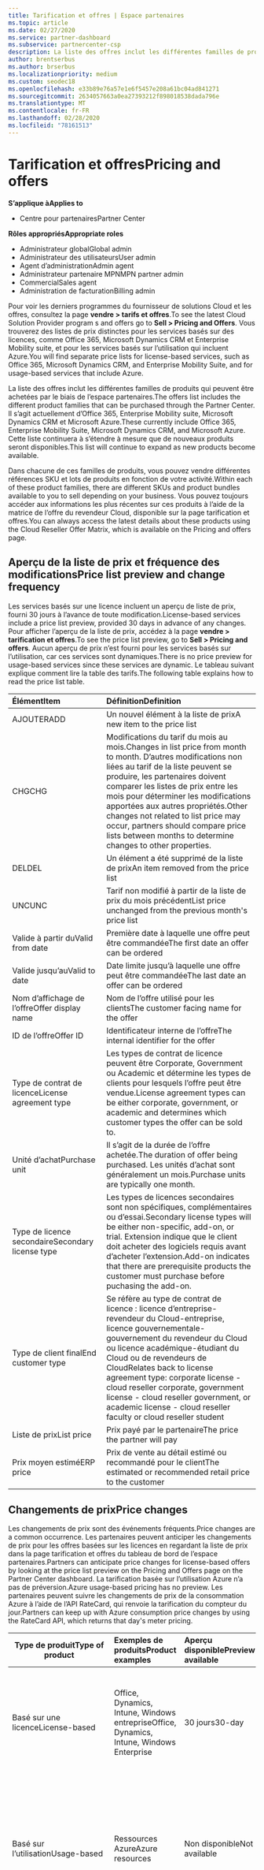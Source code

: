 ```yaml
---
title: Tarification et offres | Espace partenaires
ms.topic: article
ms.date: 02/27/2020
ms.service: partner-dashboard
ms.subservice: partnercenter-csp
description: La liste des offres inclut les différentes familles de produits qui peuvent être achetées via l’espace partenaires et leurs informations de tarification.
author: brentserbus
ms.author: brserbus
ms.localizationpriority: medium
ms.custom: seodec18
ms.openlocfilehash: e33b89e76a57e1e6f5457e208a61bc04ad841271
ms.sourcegitcommit: 2634057663a0ea27393212f898018538dada796e
ms.translationtype: MT
ms.contentlocale: fr-FR
ms.lasthandoff: 02/28/2020
ms.locfileid: "78161513"
---
```

# <a name="pricing-and-offers"></a><span data-ttu-id="2a476-103">Tarification et offres</span><span class="sxs-lookup"><span data-stu-id="2a476-103">Pricing and offers</span></span>

<span data-ttu-id="2a476-104">**S’applique à**</span><span class="sxs-lookup"><span data-stu-id="2a476-104">**Applies to**</span></span>

-  <span data-ttu-id="2a476-105">Centre pour partenaires</span><span class="sxs-lookup"><span data-stu-id="2a476-105">Partner Center</span></span>

<span data-ttu-id="2a476-106">**Rôles appropriés**</span><span class="sxs-lookup"><span data-stu-id="2a476-106">**Appropriate roles**</span></span>
-   <span data-ttu-id="2a476-107">Administrateur global</span><span class="sxs-lookup"><span data-stu-id="2a476-107">Global admin</span></span>
-   <span data-ttu-id="2a476-108">Administrateur des utilisateurs</span><span class="sxs-lookup"><span data-stu-id="2a476-108">User admin</span></span>
-   <span data-ttu-id="2a476-109">Agent d’administration</span><span class="sxs-lookup"><span data-stu-id="2a476-109">Admin agent</span></span>
-   <span data-ttu-id="2a476-110">Administrateur partenaire MPN</span><span class="sxs-lookup"><span data-stu-id="2a476-110">MPN partner admin</span></span>
-   <span data-ttu-id="2a476-111">Commercial</span><span class="sxs-lookup"><span data-stu-id="2a476-111">Sales agent</span></span>
-   <span data-ttu-id="2a476-112">Administration de facturation</span><span class="sxs-lookup"><span data-stu-id="2a476-112">Billing admin</span></span>

<span data-ttu-id="2a476-113">Pour voir les derniers programmes du fournisseur de solutions Cloud et les offres, consultez la page **vendre > tarifs et offres**.</span><span class="sxs-lookup"><span data-stu-id="2a476-113">To see the latest Cloud Solution Provider program  s and offers go to **Sell > Pricing and Offers**.</span></span> <span data-ttu-id="2a476-114">Vous trouverez des listes de prix distinctes pour les services basés sur des licences, comme Office 365, Microsoft Dynamics CRM et Enterprise Mobility suite, et pour les services basés sur l’utilisation qui incluent Azure.</span><span class="sxs-lookup"><span data-stu-id="2a476-114">You will find separate price lists for license-based services, such as Office 365, Microsoft Dynamics CRM, and Enterprise Mobility Suite, and for usage-based services that include Azure.</span></span> 

<span data-ttu-id="2a476-115">La liste des offres inclut les différentes familles de produits qui peuvent être achetées par le biais de l’espace partenaires.</span><span class="sxs-lookup"><span data-stu-id="2a476-115">The offers list includes the different product families that can be purchased through the Partner Center.</span></span> <span data-ttu-id="2a476-116">Il s’agit actuellement d’Office 365, Enterprise Mobility suite, Microsoft Dynamics CRM et Microsoft Azure.</span><span class="sxs-lookup"><span data-stu-id="2a476-116">These currently include Office 365, Enterprise Mobility Suite, Microsoft Dynamics CRM, and Microsoft Azure.</span></span> <span data-ttu-id="2a476-117">Cette liste continuera à s’étendre à mesure que de nouveaux produits seront disponibles.</span><span class="sxs-lookup"><span data-stu-id="2a476-117">This list will continue to expand as new products become available.</span></span>

<span data-ttu-id="2a476-118">Dans chacune de ces familles de produits, vous pouvez vendre différentes références SKU et lots de produits en fonction de votre activité.</span><span class="sxs-lookup"><span data-stu-id="2a476-118">Within each of these product families, there are different SKUs and product bundles available to you to sell depending on your business.</span></span> <span data-ttu-id="2a476-119">Vous pouvez toujours accéder aux informations les plus récentes sur ces produits à l’aide de la matrice de l’offre du revendeur Cloud, disponible sur la page tarification et offres.</span><span class="sxs-lookup"><span data-stu-id="2a476-119">You can always access the latest details about these products using the Cloud Reseller Offer Matrix, which is available on the Pricing and offers page.</span></span>

## <a name="price-list-preview-and-change-frequency"></a><span data-ttu-id="2a476-120">Aperçu de la liste de prix et fréquence des modifications</span><span class="sxs-lookup"><span data-stu-id="2a476-120">Price list preview and change frequency</span></span> 

<span data-ttu-id="2a476-121">Les services basés sur une licence incluent un aperçu de liste de prix, fourni 30 jours à l’avance de toute modification.</span><span class="sxs-lookup"><span data-stu-id="2a476-121">License-based services include a price list preview, provided 30 days in advance of any changes.</span></span> <span data-ttu-id="2a476-122">Pour afficher l’aperçu de la liste de prix, accédez à la page **vendre > tarification et offres**.</span><span class="sxs-lookup"><span data-stu-id="2a476-122">To see the price list preview, go to **Sell > Pricing and offers**.</span></span> <span data-ttu-id="2a476-123">Aucun aperçu de prix n’est fourni pour les services basés sur l’utilisation, car ces services sont dynamiques.</span><span class="sxs-lookup"><span data-stu-id="2a476-123">There is no price preview for usage-based services since these services are dynamic.</span></span> <span data-ttu-id="2a476-124">Le tableau suivant explique comment lire la table des tarifs.</span><span class="sxs-lookup"><span data-stu-id="2a476-124">The following table explains how to read the price list table.</span></span>

|<span data-ttu-id="2a476-125">**Élément**</span><span class="sxs-lookup"><span data-stu-id="2a476-125">**Item**</span></span>        |<span data-ttu-id="2a476-126">**Définition**</span><span class="sxs-lookup"><span data-stu-id="2a476-126">**Definition**</span></span>      |
|:-----------   |:-----------   |
|<span data-ttu-id="2a476-127">AJOUTER</span><span class="sxs-lookup"><span data-stu-id="2a476-127">ADD</span></span>   |<span data-ttu-id="2a476-128">Un nouvel élément à la liste de prix</span><span class="sxs-lookup"><span data-stu-id="2a476-128">A new item to the price list</span></span>|
|<span data-ttu-id="2a476-129">CHG</span><span class="sxs-lookup"><span data-stu-id="2a476-129">CHG</span></span>   |<span data-ttu-id="2a476-130">Modifications du tarif du mois au mois.</span><span class="sxs-lookup"><span data-stu-id="2a476-130">Changes in list price from month to month.</span></span> <span data-ttu-id="2a476-131">D’autres modifications non liées au tarif de la liste peuvent se produire, les partenaires doivent comparer les listes de prix entre les mois pour déterminer les modifications apportées aux autres propriétés.</span><span class="sxs-lookup"><span data-stu-id="2a476-131">Other changes not related to list price may occur, partners should compare price lists between months to determine changes to other properties.</span></span>|
|<span data-ttu-id="2a476-132">DEL</span><span class="sxs-lookup"><span data-stu-id="2a476-132">DEL</span></span>   |<span data-ttu-id="2a476-133">Un élément a été supprimé de la liste de prix</span><span class="sxs-lookup"><span data-stu-id="2a476-133">An item removed from the price list</span></span>|
|<span data-ttu-id="2a476-134">UNC</span><span class="sxs-lookup"><span data-stu-id="2a476-134">UNC</span></span>   |<span data-ttu-id="2a476-135">Tarif non modifié à partir de la liste de prix du mois précédent</span><span class="sxs-lookup"><span data-stu-id="2a476-135">List price unchanged from the previous month's price list</span></span>  |
|<span data-ttu-id="2a476-136">Valide à partir du</span><span class="sxs-lookup"><span data-stu-id="2a476-136">Valid from date</span></span>   |<span data-ttu-id="2a476-137">Première date à laquelle une offre peut être commandée</span><span class="sxs-lookup"><span data-stu-id="2a476-137">The first date an offer can be ordered</span></span>    |
|<span data-ttu-id="2a476-138">Valide jusqu’au</span><span class="sxs-lookup"><span data-stu-id="2a476-138">Valid to date</span></span>   |<span data-ttu-id="2a476-139">Date limite jusqu’à laquelle une offre peut être commandée</span><span class="sxs-lookup"><span data-stu-id="2a476-139">The last date an offer can be ordered</span></span>   |
|<span data-ttu-id="2a476-140">Nom d’affichage de l’offre</span><span class="sxs-lookup"><span data-stu-id="2a476-140">Offer display name</span></span>   |<span data-ttu-id="2a476-141">Nom de l’offre utilisé pour les clients</span><span class="sxs-lookup"><span data-stu-id="2a476-141">The customer facing name for the offer</span></span>   |
|<span data-ttu-id="2a476-142">ID de l’offre</span><span class="sxs-lookup"><span data-stu-id="2a476-142">Offer ID</span></span>   |<span data-ttu-id="2a476-143">Identificateur interne de l’offre</span><span class="sxs-lookup"><span data-stu-id="2a476-143">The internal identifier for the offer</span></span>   |
|<span data-ttu-id="2a476-144">Type de contrat de licence</span><span class="sxs-lookup"><span data-stu-id="2a476-144">License agreement type</span></span>   |<span data-ttu-id="2a476-145">Les types de contrat de licence peuvent être Corporate, Government ou Academic et détermine les types de clients pour lesquels l’offre peut être vendue.</span><span class="sxs-lookup"><span data-stu-id="2a476-145">License agreement types can be either corporate, government, or academic and determines which customer types the offer can be sold to.</span></span>|
|<span data-ttu-id="2a476-146">Unité d’achat</span><span class="sxs-lookup"><span data-stu-id="2a476-146">Purchase unit</span></span>   |<span data-ttu-id="2a476-147">Il s’agit de la durée de l’offre achetée.</span><span class="sxs-lookup"><span data-stu-id="2a476-147">The duration of offer being purchased.</span></span> <span data-ttu-id="2a476-148">Les unités d’achat sont généralement un mois.</span><span class="sxs-lookup"><span data-stu-id="2a476-148">Purchase units are typically one month.</span></span>   |
|<span data-ttu-id="2a476-149">Type de licence secondaire</span><span class="sxs-lookup"><span data-stu-id="2a476-149">Secondary license type</span></span>   |<span data-ttu-id="2a476-150">Les types de licences secondaires sont non spécifiques, complémentaires ou d’essai.</span><span class="sxs-lookup"><span data-stu-id="2a476-150">Secondary license types will be either non-specific, add-on, or trial.</span></span> <span data-ttu-id="2a476-151">Extension indique que le client doit acheter des logiciels requis avant d’acheter l’extension.</span><span class="sxs-lookup"><span data-stu-id="2a476-151">Add-on indicates that there are prerequisite products the customer must purchase before puchasing the add-on.</span></span>|
|<span data-ttu-id="2a476-152">Type de client final</span><span class="sxs-lookup"><span data-stu-id="2a476-152">End customer type</span></span>   |<span data-ttu-id="2a476-153">Se réfère au type de contrat de licence : licence d’entreprise-revendeur du Cloud-entreprise, licence gouvernementale-gouvernement du revendeur du Cloud ou licence académique-étudiant du Cloud ou de revendeurs de Cloud</span><span class="sxs-lookup"><span data-stu-id="2a476-153">Relates back to license agreement type: corporate license - cloud reseller corporate, government license - cloud reseller government, or academic license - cloud reseller faculty or cloud reseller student</span></span>   |
|<span data-ttu-id="2a476-154">Liste de prix</span><span class="sxs-lookup"><span data-stu-id="2a476-154">List price</span></span>   |<span data-ttu-id="2a476-155">Prix payé par le partenaire</span><span class="sxs-lookup"><span data-stu-id="2a476-155">The price the partner will pay</span></span>   |
|<span data-ttu-id="2a476-156">Prix moyen estimé</span><span class="sxs-lookup"><span data-stu-id="2a476-156">ERP price</span></span>   |<span data-ttu-id="2a476-157">Prix de vente au détail estimé ou recommandé pour le client</span><span class="sxs-lookup"><span data-stu-id="2a476-157">The estimated or recommended retail price to the customer</span></span>   |

## <a name="price-changes"></a><span data-ttu-id="2a476-158">Changements de prix</span><span class="sxs-lookup"><span data-stu-id="2a476-158">Price changes</span></span>

<span data-ttu-id="2a476-159">Les changements de prix sont des événements fréquents.</span><span class="sxs-lookup"><span data-stu-id="2a476-159">Price changes are a common occurrence.</span></span> <span data-ttu-id="2a476-160">Les partenaires peuvent anticiper les changements de prix pour les offres basées sur les licences en regardant la liste de prix dans la page tarification et offres du tableau de bord de l’espace partenaires.</span><span class="sxs-lookup"><span data-stu-id="2a476-160">Partners can anticipate price changes for license-based offers by looking at the price list preview on the Pricing and Offers page on the Partner Center dashboard.</span></span> <span data-ttu-id="2a476-161">La tarification basée sur l’utilisation Azure n’a pas de préversion.</span><span class="sxs-lookup"><span data-stu-id="2a476-161">Azure usage-based pricing has no preview.</span></span> <span data-ttu-id="2a476-162">Les partenaires peuvent suivre les changements de prix de la consommation Azure à l’aide de l’API RateCard, qui renvoie la tarification du compteur du jour.</span><span class="sxs-lookup"><span data-stu-id="2a476-162">Partners can keep up with Azure consumption price changes by using the RateCard API, which returns that day's meter pricing.</span></span>

|<span data-ttu-id="2a476-163">**Type de produit**</span><span class="sxs-lookup"><span data-stu-id="2a476-163">**Type of product**</span></span>   |<span data-ttu-id="2a476-164">**Exemples de produits**</span><span class="sxs-lookup"><span data-stu-id="2a476-164">**Product examples**</span></span>  |<span data-ttu-id="2a476-165">**Aperçu disponible**</span><span class="sxs-lookup"><span data-stu-id="2a476-165">**Preview available**</span></span> |<span data-ttu-id="2a476-166">**Modifier les détails**</span><span class="sxs-lookup"><span data-stu-id="2a476-166">**Change details**</span></span>|
|-----------------------|:-----------------------|:-------------------|------------------|
|<span data-ttu-id="2a476-167">Basé sur une licence</span><span class="sxs-lookup"><span data-stu-id="2a476-167">License-based</span></span>|<span data-ttu-id="2a476-168">Office, Dynamics, Intune, Windows entreprise</span><span class="sxs-lookup"><span data-stu-id="2a476-168">Office, Dynamics, Intune, Windows Enterprise</span></span>|<span data-ttu-id="2a476-169">30 jours</span><span class="sxs-lookup"><span data-stu-id="2a476-169">30-day</span></span>|<span data-ttu-id="2a476-170">Répertorier les modifications de prix marquées CHNG dans les listes de prix en version préliminaire</span><span class="sxs-lookup"><span data-stu-id="2a476-170">List price changes marked CHNG in preview price lists</span></span>|
|<span data-ttu-id="2a476-171">Basé sur l’utilisation</span><span class="sxs-lookup"><span data-stu-id="2a476-171">Usage-based</span></span>|<span data-ttu-id="2a476-172">Ressources Azure</span><span class="sxs-lookup"><span data-stu-id="2a476-172">Azure resources</span></span>|<span data-ttu-id="2a476-173">Non disponible</span><span class="sxs-lookup"><span data-stu-id="2a476-173">Not available</span></span>|<span data-ttu-id="2a476-174">Journal des modifications disponible dans l’onglet **historique des modifications** de la liste de prix du mois précédent</span><span class="sxs-lookup"><span data-stu-id="2a476-174">Change log available in previous month's price list's **Change History** tab</span></span>|
|<span data-ttu-id="2a476-175">Logiciels</span><span class="sxs-lookup"><span data-stu-id="2a476-175">Software</span></span>||<span data-ttu-id="2a476-176">Non disponible</span><span class="sxs-lookup"><span data-stu-id="2a476-176">Not available</span></span>|<span data-ttu-id="2a476-177">Comparer les listes de prix manuellement du mois au mois</span><span class="sxs-lookup"><span data-stu-id="2a476-177">Compare price lists manually from month to month</span></span>|
|<span data-ttu-id="2a476-178">Les réservations</span><span class="sxs-lookup"><span data-stu-id="2a476-178">Reservations</span></span>|<span data-ttu-id="2a476-179">Machines virtuelles, prépayé</span><span class="sxs-lookup"><span data-stu-id="2a476-179">Virtual machines, pre-paid</span></span>|<span data-ttu-id="2a476-180">Non disponible</span><span class="sxs-lookup"><span data-stu-id="2a476-180">Not available</span></span>|<span data-ttu-id="2a476-181">Comparer les listes de prix manuellement du mois au mois</span><span class="sxs-lookup"><span data-stu-id="2a476-181">Compare price lists manually from month to month</span></span>|

<span data-ttu-id="2a476-182">Les prix basés sur l’utilisation peuvent changer au cours d’un mois.</span><span class="sxs-lookup"><span data-stu-id="2a476-182">Usage-based prices can change throughout a month.</span></span> <span data-ttu-id="2a476-183">Pour obtenir la tarification quotidienne « actuelle » pour ces ressources Azure, les partenaires doivent appeler l’API RateCard.</span><span class="sxs-lookup"><span data-stu-id="2a476-183">To get 'current' daily pricing for these Azure resources, partners need to call the RateCard API.</span></span> 

>[!Note] 
><span data-ttu-id="2a476-184">Les changements de prix des abonnements s’appliquent uniquement lors d’un renouvellement.</span><span class="sxs-lookup"><span data-stu-id="2a476-184">Subscription price changes apply only during a renewal.</span></span> <span data-ttu-id="2a476-185">Les frais mensuels d’un partenaire sont déterminés au prix de l’achat ou au prix au moment de la création d’un abonnement.</span><span class="sxs-lookup"><span data-stu-id="2a476-185">A partner's monthly charge is determined at the price of purchase, or the price at the time of creating a subscription.</span></span> <span data-ttu-id="2a476-186">Si un prix augmente ou diminue après l’acquisition du terme annuel, le partenaire ne facture pas le prix modifié jusqu’au renouvellement, généralement à la période de 12 mois.</span><span class="sxs-lookup"><span data-stu-id="2a476-186">If a price increases or decrease after the annual term is acquired, the partner is not charged the changed price until the renewal - typically at the 12-month term.</span></span>

## <a name="pricing-and-special-segments"></a><span data-ttu-id="2a476-187">Tarification et segments spéciaux</span><span class="sxs-lookup"><span data-stu-id="2a476-187">Pricing and special segments</span></span>

<span data-ttu-id="2a476-188">Le fournisseur CSP offre des services à des segments de marché spéciaux, par exemple, l’éducation, le non-bénéfice et le Cloud de la communauté gouvernementale.</span><span class="sxs-lookup"><span data-stu-id="2a476-188">CSP offers some services to special market segments, for example, education, non-profit and government community cloud.</span></span> <span data-ttu-id="2a476-189">Tous les services ne sont pas disponibles dans tous les canaux.</span><span class="sxs-lookup"><span data-stu-id="2a476-189">Not all services are available in all channels.</span></span> <span data-ttu-id="2a476-190">Aucun segment n’a pour valeur par défaut ce que nous appelons le segment « commercial ».</span><span class="sxs-lookup"><span data-stu-id="2a476-190">No segment defaults to what we call the 'commercial' segment.</span></span> <span data-ttu-id="2a476-191">Toutes les tarifs basés sur les licences sont disponibles dans la liste des prix basés sur des licences sur la page tarification et offres.</span><span class="sxs-lookup"><span data-stu-id="2a476-191">All license-based pricing is available in the license-based price list on the Pricing and Offers page.</span></span> <span data-ttu-id="2a476-192">Azure Government tarification est disponible dans la liste de prix basée sur l’utilisation lorsqu’elle est connectée à l’Azure Government locataire CSP activé.</span><span class="sxs-lookup"><span data-stu-id="2a476-192">Azure Government pricing is available in the usage-based price list when signed into the Azure Government enabled CSP tenant.</span></span>

|<span data-ttu-id="2a476-193">**Partie**</span><span class="sxs-lookup"><span data-stu-id="2a476-193">**Segment**</span></span>   |<span data-ttu-id="2a476-194">**qui doit être qualifié**</span><span class="sxs-lookup"><span data-stu-id="2a476-194">**who needs to qualify**</span></span>   |<span data-ttu-id="2a476-195">**Le partenaire qualifie le client**</span><span class="sxs-lookup"><span data-stu-id="2a476-195">**Partner qualifies customer**</span></span>|<span data-ttu-id="2a476-196">**Types de produits activés**</span><span class="sxs-lookup"><span data-stu-id="2a476-196">**Enabled product types**</span></span>|
|-------------------|-----------------------|----------------------------|-----------------------------|
|<span data-ttu-id="2a476-197">Éducation</span><span class="sxs-lookup"><span data-stu-id="2a476-197">Education</span></span>|<span data-ttu-id="2a476-198">Client</span><span class="sxs-lookup"><span data-stu-id="2a476-198">Customer</span></span>|<span data-ttu-id="2a476-199">Non, la qualification du client sera effectuée par Microsoft</span><span class="sxs-lookup"><span data-stu-id="2a476-199">No, customer qualification will be performed by Microsoft</span></span> |<span data-ttu-id="2a476-200">Basée sur une licence uniquement</span><span class="sxs-lookup"><span data-stu-id="2a476-200">License-based only</span></span>|
|<span data-ttu-id="2a476-201">À but non lucratif</span><span class="sxs-lookup"><span data-stu-id="2a476-201">Non-profit</span></span>|<span data-ttu-id="2a476-202">Client</span><span class="sxs-lookup"><span data-stu-id="2a476-202">Customer</span></span>|<span data-ttu-id="2a476-203">Non, le client répond à l’extérieur de l’espace partenaires</span><span class="sxs-lookup"><span data-stu-id="2a476-203">No, customer qualifies outside of Partner Center</span></span>|<span data-ttu-id="2a476-204">Basée sur une licence uniquement</span><span class="sxs-lookup"><span data-stu-id="2a476-204">License-based only</span></span>|
|<span data-ttu-id="2a476-205">Government Community Cloud (GCC)</span><span class="sxs-lookup"><span data-stu-id="2a476-205">Government Community Cloud (GCC)</span></span>|<span data-ttu-id="2a476-206">Partenaire et client</span><span class="sxs-lookup"><span data-stu-id="2a476-206">Partner and customer</span></span>|<span data-ttu-id="2a476-207">Une fois que GCC est activé, le partenaire peut créer des clients GCC</span><span class="sxs-lookup"><span data-stu-id="2a476-207">Once GCC enabled, partner can create GCC customers</span></span>| <span data-ttu-id="2a476-208">Basée sur une licence uniquement</span><span class="sxs-lookup"><span data-stu-id="2a476-208">License-based only</span></span>|
|<span data-ttu-id="2a476-209">Azure gov</span><span class="sxs-lookup"><span data-stu-id="2a476-209">Azure gov</span></span>|<span data-ttu-id="2a476-210">Partenaire</span><span class="sxs-lookup"><span data-stu-id="2a476-210">Partner</span></span>|<span data-ttu-id="2a476-211">Une fois qualifié, le partenaire travaille dans un locataire CSP spécifique à Azure gov</span><span class="sxs-lookup"><span data-stu-id="2a476-211">Once qualified, partner operates in a CSP tenant specific to Azure gov</span></span>|<span data-ttu-id="2a476-212">Ressources Azure</span><span class="sxs-lookup"><span data-stu-id="2a476-212">Azure resources</span></span>|

<span data-ttu-id="2a476-213">Les marges du partenaire, la différence entre le tarif et les prix estimés au détail, peuvent varier d’un segment à l’autre.</span><span class="sxs-lookup"><span data-stu-id="2a476-213">Partner margins, the difference between the list price and the estimated retail prices, may vary from segment to segment.</span></span> <span data-ttu-id="2a476-214">En règle générale, l’enseignement et le non-bénéfice ont tendance à avoir des marges inférieures ou égales pour les partenaires CSP.</span><span class="sxs-lookup"><span data-stu-id="2a476-214">Typically, education and non-profit tend to have lower or no margins for CSP partners.</span></span> <span data-ttu-id="2a476-215">Reportez-vous à la liste des prix basés sur une licence pour obtenir les valeurs exactes.</span><span class="sxs-lookup"><span data-stu-id="2a476-215">Refer to the license-based price list for exact values.</span></span>  
## <a name="pricing-between-azure-and-non-azure"></a><span data-ttu-id="2a476-216">Tarification entre Azure et non-Azure</span><span class="sxs-lookup"><span data-stu-id="2a476-216">Pricing between Azure and non-Azure</span></span>

<span data-ttu-id="2a476-217">La tarification diffère selon les différents types d’offres.</span><span class="sxs-lookup"><span data-stu-id="2a476-217">Pricing differs across different types of offers.</span></span> <span data-ttu-id="2a476-218">La tarification basée sur les licences est généralement le montant par poste (licence) pour un mois donné.</span><span class="sxs-lookup"><span data-stu-id="2a476-218">License-based pricing is typically the amount per seat (license) for a given month.</span></span> <span data-ttu-id="2a476-219">La tarification basée sur l’utilisation est déterminée par l’utilisation d’une ressource donnée, avec un ID de compteur associé.</span><span class="sxs-lookup"><span data-stu-id="2a476-219">Usage-based pricing is determined by use of a given resource, with an associated meter ID.</span></span> <span data-ttu-id="2a476-220">Les partenaires ne sont pas facturés pour l’acquisition de l’abonnement Azure, mais sont facturés pour les ressources consommées par différents déploiements dans le cadre de l’abonnement.</span><span class="sxs-lookup"><span data-stu-id="2a476-220">Partners are not charged for acquiring the Azure subscription but are charged for resources consumed by different deployments under the subscription.</span></span> <span data-ttu-id="2a476-221">La tarification dans la liste de prix basée sur l’utilisation est organisée autour de différents ID de compteur de ressources dans Azure.</span><span class="sxs-lookup"><span data-stu-id="2a476-221">Pricing in the usage-based price list is organized around different resource meter IDs in Azure.</span></span>

<span data-ttu-id="2a476-222">Les réservations Azure sont des achats basés sur des termes pour les machines virtuelles de type de ressource particulier.</span><span class="sxs-lookup"><span data-stu-id="2a476-222">Azure reservations are term-based purchases for the particular resource type - Virtual Machines.</span></span> <span data-ttu-id="2a476-223">L’achat d’une réservation Azure permet à un partenaire de prépayer (conditions d’un ou trois ans) et de réserver une machine virtuelle donnée, d’enregistrer l’argent partenaire et de s’assurer que la machine virtuelle est toujours disponible pendant la durée du terme.</span><span class="sxs-lookup"><span data-stu-id="2a476-223">Purchasing an Azure reservation enables a partner to pre-pay (one- or three-year terms) and reserve a given virtual machine, saving the partner money and ensuring their virtual machine is always available for the duration of the term.</span></span> <span data-ttu-id="2a476-224">Un partenaire peut aligner la réservation qu’il souhaite sur les ID de compteur de ressources basés sur l’utilisation.</span><span class="sxs-lookup"><span data-stu-id="2a476-224">A partner can align the reservation they want against the usage-based resource meter IDs.</span></span> <span data-ttu-id="2a476-225">Les ID de compteur sont cohérents au sein de la ressource, que le partenaire achète une machine virtuelle ou déploie simplement la machine virtuelle en tant que ressource basée sur l’utilisation.</span><span class="sxs-lookup"><span data-stu-id="2a476-225">The meter IDs are consistent across the resource, whether the partner is purchasing a virtual machine or simply deploying the virtual machine as a usage-based resource.</span></span> 


## <a name="offers-matrix"></a><span data-ttu-id="2a476-226">Tableau des offres</span><span class="sxs-lookup"><span data-stu-id="2a476-226">Offers matrix</span></span>

<span data-ttu-id="2a476-227">Pour plus d’informations sur les références et les offres groupées de produits disponibles à la vente, consultez le tableau des offres des revendeurs cloud de la page Tarification et offres.</span><span class="sxs-lookup"><span data-stu-id="2a476-227">Read about the different SKUs and product bundles available to you to sell on the Cloud Reseller Offer Matrix, located on the Pricing and offers page.</span></span> <span data-ttu-id="2a476-228">Le tableau des offres inclut les offres disponibles par région.</span><span class="sxs-lookup"><span data-stu-id="2a476-228">The offers matrix includes which offers are available per locale.</span></span> <span data-ttu-id="2a476-229">Si un élément figure dans la liste de prix mais pas encore répertorié dans la matrice d’offre, cela signifie que les produits ne peuvent pas encore être commandés.</span><span class="sxs-lookup"><span data-stu-id="2a476-229">If an item is on the price list but not yet listed on the offer matrix, it means that the products cannot yet be ordered.</span></span> <span data-ttu-id="2a476-230">Dès qu’ils seront disponibles à la commande, le tableau des offres sera mis à jour.</span><span class="sxs-lookup"><span data-stu-id="2a476-230">As soon as they are available to order, the offers matrix is updated.</span></span>

<span data-ttu-id="2a476-231">Pour les partenaires fournisseurs de solutions Cloud qui utilisent les Kits de développement logiciel (SDK) de l’Espace partenaires.</span><span class="sxs-lookup"><span data-stu-id="2a476-231">For CSP partners who use the Partner Center Software Development Kits (SDKs).</span></span> <span data-ttu-id="2a476-232">Microsoft publie également une liste des services Azure dans le programme Fournisseur de solutions Cloud dans la page Tarification et offres.</span><span class="sxs-lookup"><span data-stu-id="2a476-232">Microsoft also publishes a list of the Azure Services in CSP on the Pricing and offers page.</span></span>

### <a name="offers-matrix-and-price-list-questions"></a><span data-ttu-id="2a476-233">Offre des questions sur les tarifs et la matrice</span><span class="sxs-lookup"><span data-stu-id="2a476-233">Offers matrix and price list questions</span></span>

<span data-ttu-id="2a476-234">Si vous avez des questions sur la matrice tarifaire ou offre, envoyez une demande de service via l’espace partenaires.</span><span class="sxs-lookup"><span data-stu-id="2a476-234">If you have questions about the price list or offer matrix, submit a service request through the Partner Center.</span></span>

### <a name="taxes-and-pricing"></a><span data-ttu-id="2a476-235">Taxes et tarification</span><span class="sxs-lookup"><span data-stu-id="2a476-235">Taxes and pricing</span></span>

<span data-ttu-id="2a476-236">La tarification des tarifs des fournisseurs de services Cloud est comprise dans les taxes.</span><span class="sxs-lookup"><span data-stu-id="2a476-236">All pricing in partner center CSP price lists is tax inclusive.</span></span> <span data-ttu-id="2a476-237">Pour plus d’informations sur les taxes sur les documents de l’espace partenaires [et](https://docs.microsoft.com/partner-center/tax-and-tax-exemptions)sur les taxes.</span><span class="sxs-lookup"><span data-stu-id="2a476-237">For more information in the Partner Center document [Taxes and tax exemptions](https://docs.microsoft.com/partner-center/tax-and-tax-exemptions).</span></span>

